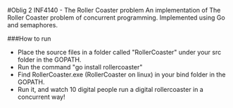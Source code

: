 #Oblig 2 INF4140 - The Roller Coaster problem
An implementation of The Roller Coaster problem of concurrent
programming. Implemented using Go and semaphores.

###How to run
* Place the source files in a folder called "RollerCoaster" under
your src folder in the GOPATH.
* Run the command "go install rollercoaster"
* Find RollerCoaster.exe (RollerCoaster on linux) in your bind
folder in the GOPATH.
* Run it, and watch 10 digital people run a digital rollercoaster
in a concurrent way!